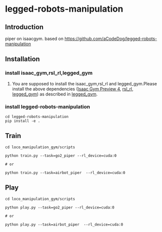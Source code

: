 # legged-robots-manipulation
## Introduction
piper on isaacgym. based on https://github.com/aCodeDog/legged-robots-manipulation

## Installation

### install isaac_gym,rsl_rl,legged_gym

1. You are supposed to install the isaac_gym,rsl_rl and legged_gym.Please install the above dependencies ([Isaac Gym Preview 4](https://developer.nvidia.com/isaac-gym), [rsl_rl](https://github.com/leggedrobotics/rsl_rl), [legged_gym](https://github.com/leggedrobotics/legged_gym/tree/master)) as described in [legged_gym](https://github.com/leggedrobotics/legged_gym/tree/master).




### install legged-robots-manipulation


```
cd legged-robots-manipulation
pip install -e .

```


## Train
```
cd loco_manipulation_gym/scripts

python train.py --task=go2_piper --rl_device=cuda:0

# or

python train.py --task=airbot_piper  --rl_device=cuda:0 
```

## Play
```
cd loco_manipulation_gym/scripts

python play.py --task=go2_piper --rl_device=cuda:0

# or

python play.py --task=airbot_piper  --rl_device=cuda:0 
```